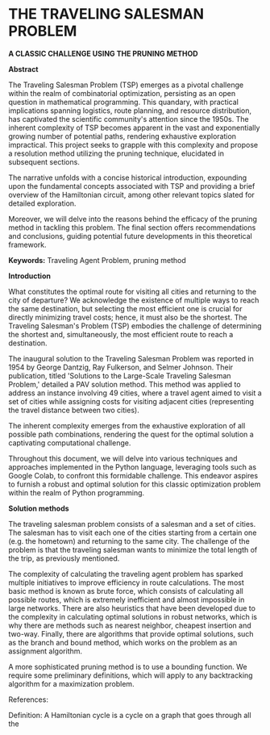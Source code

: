 # THE TRAVELING SALESMAN PROBLEM
**A CLASSIC CHALLENGE USING THE PRUNING METHOD**

**Abstract** 

The Traveling Salesman Problem (TSP) emerges as a pivotal challenge within the realm of combinatorial optimization, persisting as an open question in mathematical programming. This quandary, with practical implications spanning logistics, route planning, and resource distribution, has captivated the scientific community's attention since the 1950s. The inherent complexity of TSP becomes apparent in the vast and exponentially growing number of potential paths, rendering exhaustive exploration impractical. This project seeks to grapple with this complexity and propose a resolution method utilizing the pruning technique, elucidated in subsequent sections.

The narrative unfolds with a concise historical introduction, expounding upon the fundamental concepts associated with TSP and providing a brief overview of the Hamiltonian circuit, among other relevant topics slated for detailed exploration.

Moreover, we will delve into the reasons behind the efficacy of the pruning method in tackling this problem. The final section offers recommendations and conclusions, guiding potential future developments in this theoretical framework.

**Keywords:** Traveling Agent Problem, pruning method

**Introduction**

What constitutes the optimal route for visiting all cities and returning to the city of departure? We acknowledge the existence of multiple ways to reach the same destination, but selecting the most efficient one is crucial for directly minimizing travel costs; hence, it must also be the shortest. The Traveling Salesman's Problem (TSP) embodies the challenge of determining the shortest and, simultaneously, the most efficient route to reach a destination.

The inaugural solution to the Traveling Salesman Problem was reported in 1954 by George Dantzig, Ray Fulkerson, and Selmer Johnson. Their publication, titled 'Solutions to the Large-Scale Traveling Salesman Problem,' detailed a PAV solution method. This method was applied to address an instance involving 49 cities, where a travel agent aimed to visit a set of cities while assigning costs for visiting adjacent cities (representing the travel distance between two cities).

The inherent complexity emerges from the exhaustive exploration of all possible path combinations, rendering the quest for the optimal solution a captivating computational challenge.

Throughout this document, we will delve into various techniques and approaches implemented in the Python language, leveraging tools such as Google Colab, to confront this formidable challenge. This endeavor aspires to furnish a robust and optimal solution for this classic optimization problem within the realm of Python programming.

**Solution methods**

The traveling salesman problem consists of a salesman and a set of cities. The salesman has to visit each one of the cities starting from a certain one (e.g. the hometown) and returning to the same city. The challenge of the problem is that the traveling salesman wants to minimize the total length of the trip, as previously mentioned.

The complexity of calculating the traveling agent problem has sparked multiple initiatives to improve efficiency in route calculations. The most basic method is known as brute force, which consists of calculating all possible routes, which is extremely inefficient and almost impossible in large networks. There are also heuristics that have been developed due to the complexity in calculating optimal solutions in robust networks, which is why there are methods such as nearest neighbor, cheapest insertion and two-way. 
Finally, there are algorithms that provide optimal solutions, such as the branch and bound method, which works on the problem as an assignment algorithm.

A more sophisticated pruning method is to use a bounding function. We require some preliminary definitions, which will apply to any backtracking algorithm for a maximization problem.











References:

Definition:
A Hamiltonian cycle is a cycle on a graph that goes through all the
